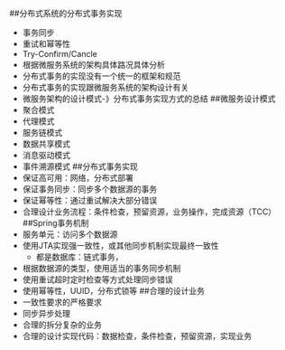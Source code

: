 ##分布式系统的分布式事务实现
+   事务同步
+   重试和幂等性
+   Try-Confirm/Cancle
+   根据微服务系统的架构具体路况具体分析
+   分布式事务的实现没有一个统一的框架和规范
+   分布式事务的实现跟微服务系统的架构设计有关
+   微服务架构的设计模式-》分布式事务实现方式的总结
##微服务设计模式
+   聚合模式
+   代理模式
+   服务链模式
+   数据共享模式
+   消息驱动模式
+   事件溯源模式
##分布式事务实现
+   保证高可用：网络，分布式部署
+   保证事务同步：同步多个数据源的事务
+   保证幂等性：通过重试解决大部分错误
+   合理设计业务流程：条件检查，预留资源，业务操作，完成资源（TCC）
##Spring事务机制
+   服务单元：访问多个数据源
+   使用JTA实现强一致性，或其他同步机制实现最终一致性
    +   都是数据库：链式事务，
+   根据数据源的类型，使用适当的事务同步机制
+   使用重试超时定时检查等方式处理同步错误
+   使用幂等性，UUID，分布式锁等
##合理的设计业务
+   一致性要求的严格要求
+   同步异步处理
+   合理的拆分复杂的业务
+   合理的设计实现代码：数据检查，条件检查，预留资源，实现业务
